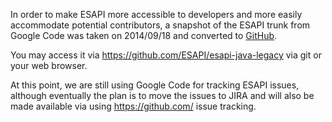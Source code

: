 In order to make ESAPI more accessible to developers and more easily accommodate potential contributors, a snapshot of the ESAPI trunk from Google Code was taken on 2014/09/18 and converted to [GitHub](https://github.com/).

You may access it via https://github.com/ESAPI/esapi-java-legacy via git or your web browser.

At this point, we are still using Google Code for tracking ESAPI issues, although eventually the plan is to move the issues to JIRA and will also be made available via using https://github.com/ issue tracking.
